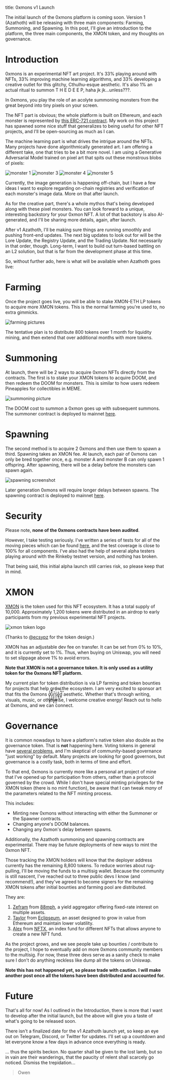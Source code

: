 title: 0xmons v1 Launch

The initial launch of the 0xmons platform is coming soon. Version 1 (Azathoth) will be releasing with three main components: Farming, Summoning, and Spawning. In this post, I'll give an introduction to the platform, the three main components, the XMON token, and my thoughts on governance.

# Introduction

0xmons is an experimental NFT art project. It's 33% playing around with NFTs, 33% improving machine learning algorithms, and 33% developing a creative outlet for this glitchy, Cthulhu-esque aesthetic. <span class="hidden">It's also 1% an actual ritual to summon T H E D E E P, haha jk jk…unless???</span>.

In 0xmons, you play the role of an acolyte summoning monsters from the great beyond into tiny pixels on your screen.

The NFT part is obvious; the whole platform is built on Ethereum, and each monster is represented by [this ERC-721 contract](https://etherscan.io/address/0x0427743df720801825a5c82e0582b1e915e0f750). My work on this project has spawned some nice stuff that generalizes to being useful for other NFT projects, and I'll be open-sourcing as much as I can. 

The machine learning part is what drives the intrigue around the NFTs. Many projects have done algorithmically generated art. I am offering a different take, one that tries to be a bit more novel. I am using a Generative Adversarial Model trained on pixel art that spits out these monstrous blobs of pixels:

![monster 1](https://i.imgur.com/2AtVvfX.gif)
![monster 3](https://i.imgur.com/rtwcStw.gif)
![monster 4](https://i.imgur.com/iuPFsZ1.gif)
![monster 5](https://i.imgur.com/8Qn3f1d.gif)

Currently, the image generation is happening off-chain, but I have a few ideas I want to explore regarding on-chain registries and verification of each monster's image data. More on that after launch.

As for the creative part, there's a whole mythos that's being developed along with these pixel monsters. You can look forward to a unique, interesting backstory for your 0xmon NFT. A lot of that backstory is also AI-generated, and I'll be sharing more details, again, after launch.

After v1 Azathoth, I'll be making sure things are running smoothly and pushing front-end updates. The next big updates to look out for will be the Lore Update, the Registry Update, and the Trading Update. Not necessarily in that order, though. Long-term, I want to build out turn-based battling on an L2 solution, but that is far from the development phase at this time.

So, without further ado, here is what will be available when Azathoth goes live:

# Farming
Once the project goes live, you will be able to stake XMON-ETH LP tokens to acquire more XMON tokens. This is the normal farming you're used to, no extra gimmicks. 

![farming pictures](https://i.imgur.com/9nyfoai.png)

The tentative plan is to distribute 800 tokens over 1 month for liquidity mining, and then extend that over additional months with more tokens.

# Summoning
At launch, there will be 2 ways to acquire 0xmon NFTs directly from the contracts. The first is to stake your XMON tokens to acquire DOOM, and then redeem the DOOM for monsters. This is similar to how users redeem Pineapples for collectibles in MEME.

![summoning picture](https://i.imgur.com/AyenAiD.png)

The DOOM cost to summon a 0xmon goes up with subsequent summons. The summoner contract is deployed to mainnet [here](https://etherscan.io/address/0xd06337a401b468657de2f9d3e390ce5b21c3c1c0#code).

# Spawning
The second method is to acquire 2 0xmons and then use them to spawn a third. Spawning takes an XMON fee. At launch, each pair of 0xmons can only be bred together once, e.g. monster A and monster B can only spawn 1 offspring. After spawning, there will be a delay before the monsters can spawn again.

![spawning screenshot](https://i.imgur.com/oxrkIaI.png)

Later generation 0xmons will require longer delays between spawns. The spawning contract is deployed to mainnet [here](https://etherscan.io/address/0x4fad5ddc4e0186b932e27baa7d37d97457dfc868).

# Security
Please note, **none of the 0xmons contracts have been audited**.

However, I take testing seriously. I've written a series of tests for all of the moving pieces which can be found [here](https://github.com/0xmons/0xmons-contracts-new/tree/main/test), and the test coverage is close to 100% for all components. I've also had the help of several alpha testers playing around with the Rinkeby testnet version, and nothing has broken.

That being said, this initial alpha launch still carries risk, so please keep that in mind.

# XMON 
[XMON](https://etherscan.io/address/0x3aaDA3e213aBf8529606924d8D1c55CbDc70Bf74) is the token used for this NFT ecosystem. It has a total supply of 10,000. Approximately 1,200 tokens were distributed in an airdrop to early participants from my previous experimental NFT projects. 

![xmon token logo](https://i.imgur.com/MUXU7Tj.png)

(Thanks to [@ecsypz](https://twitter.com/ecsypz) for the token design.)

XMON has an adjustable dev fee on transfer. It can be set from 0% to 10%, and it is currently set to 1%. Thus, when buying on Uniswap, you will need to set slippage above 1% to avoid errors.

**Note that XMON is not a governance token. It is only used as a utility token for the 0xmons NFT platform.**

My current plan for token distribution is via LP farming and token bounties for projects that help grow the ecosystem.  I am very excited to sponsor art that fits the 0xmons c̸̙̹̥̲̬̮̟̯̓̾ụ̡̲͚̹̑̃͌ṙ̡͈̬̯̯̰̝̟̽s̟̞̝̪͇̹͙͕̉ͥ̒̑́e̳̟͋͟ͅḏ̻̎ͤ͋͗͢  aesthetic. Whether that's through writing, visuals, music, or otherwise, I welcome creative energy! Reach out to hello at 0xmons, and we can connect.

# Governance
It is common nowadays to have a platform's native token also double as the governance token. That is **not** happening here. Voting tokens in general have [several problems](https://www.zeframlou.com/2019/02/why-voting-tokens-are-fking-horrible.html), and I'm skeptical of community-based governance "just working" by default. Many projects are looking for good governors, but governance is a costly task, both in terms of time and effort. 

To that end, 0xmons is currently more like a personal art project of mine that I've opened up for participation from others, rather than a protocol governed by the crowd. While I don't have special minting privileges for the XMON token (there is no mint function), be aware that I can tweak *many* of the parameters related to the NFT minting process.

This includes:

* Minting new 0xmons without interacting with either the Summoner or the Spawner contracts.
* Changing anyone's DOOM balances.
* Changing any 0xmon's delay between spawns.

Additionally, the Azathoth summoning and spawning contracts are experimental. There may be future deployments of new ways to mint the 0xmon NFT.

Those tracking the XMON holders will know that the deployer address currently has the remaining 8,800 tokens. To reduce worries about rug-pulling, I'll be moving the funds to a multisig wallet. Because the community is still nascent, I've reached out to three public devs I know (and recommend!), and they've agreed to become signers for the remaining XMON tokens after initial bounties and farming pool are distributed.

They are:

1. [Zefram](https://twitter.com/boredGenius) from [88mph](www.88mph.app), a yield aggregator offering fixed-rate interest on multiple assets.
2. [Taylor](https://twitter.com/EclipseumToken) from [Eclipseum](https://eclipseum.org/), an asset designed to grow in value from Ethereum and maintain lower volatility.
3. [Alex](https://twitter.com/alexgausman) from [NFTX](https://nftx.org/#/), an index fund for different NFTs that allows anyone to create a new NFT fund.

As the project grows, and we see people take up bounties / contribute to the project, I hope to eventually add on more 0xmons community members to the multisig. For now, these three devs serve as a sanity check to make sure I don't do anything reckless like dump all the tokens on Uniswap.

**Note this has not happened yet, so please trade with caution. I will make another post once all the tokens have been distributed and accounted for.**

# Future
That's all for now! As I outlined in the Introduction, there is more that I want to develop after the initial launch, but the above will give you a taste of what's going to be released soon.

There isn't a finalized date for the v1 Azathoth launch yet, so keep an eye out on Telegram, Discord, or Twitter for updates. I'll set up a countdown and let everyone know a few days in advance once everything is ready.

<span class="hidden">... thus the spirits beckon. No quarter shall be given to the lost lamb, but so in vain are their wanderings, that the paucity of relent shall scarcely go noticed. Dismiss the trepidation...</span>

> Owen